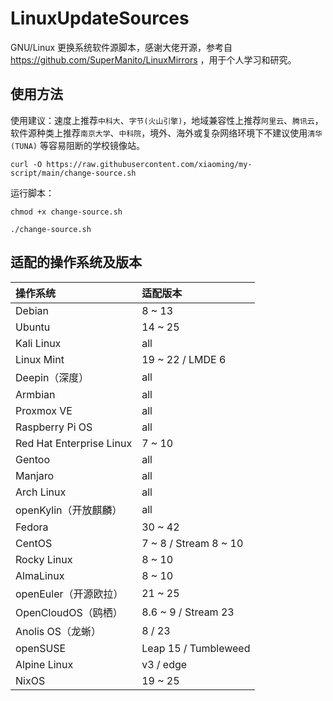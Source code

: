 # LinuxUpdateSources
GNU/Linux 更换系统软件源脚本，感谢大佬开源，参考自 https://github.com/SuperManito/LinuxMirrors ，用于个人学习和研究。

## 使用方法
使用建议：速度上推荐`中科大`、`字节(火山引擎)`，地域兼容性上推荐`阿里云`、`腾讯云`，软件源种类上推荐`南京大学`、`中科院`，境外、海外或复杂网络环境下不建议使用`清华(TUNA)` 等容易阻断的学校镜像站。
```
curl -O https://raw.githubusercontent.com/xiaoming/my-script/main/change-source.sh 
```
运行脚本：
```
chmod +x change-source.sh
```
```
./change-source.sh
```

## 适配的操作系统及版本
| 操作系统 | 适配版本 | 
| :-------- | :----- |
| Debian | 8 ~ 13 |
| Ubuntu | 14 ~ 25 |
| Kali Linux | all |
| Linux Mint | 19 ~ 22 / LMDE 6|
| Deepin（深度） | all |
| Armbian | all |
| Proxmox VE | all |
| Raspberry Pi OS | all |
| Red Hat Enterprise Linux | 7 ~ 10 |
| Gentoo | all |
| Manjaro | all |
| Arch Linux | all |
| openKylin（开放麒麟） | all |
| Fedora | 30 ~ 42 |
| CentOS | 7 ~ 8 / Stream 8 ~ 10 |
| Rocky Linux | 8 ~ 10 |
| AlmaLinux	| 8 ~ 10 |
| openEuler（开源欧拉） | 21 ~ 25 |
| OpenCloudOS（鸥栖）	| 8.6 ~ 9 / Stream 23 |
| Anolis OS（龙蜥）	| 8 / 23 |
| openSUSE | Leap 15 / Tumbleweed |
| Alpine Linux	| v3 / edge |
| NixOS	| 19 ~ 25 |
